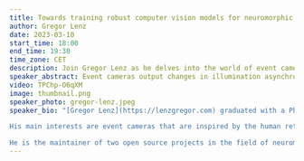 ```yaml
---
title: Towards training robust computer vision models for neuromorphic hardware
author: Gregor Lenz
date: 2023-03-10
start_time: 18:00
end_time: 19:30
time_zone: CET
description: Join Gregor Lenz as he delves into the world of event cameras and spiking neural networks, exploring their potential for low-power applications on SynSense's Speck chip. Discover the challenges in data, training, and deployment stages. Don't miss this talk on training robust computer vision models for neuromorphic hardware.
speaker_abstract: Event cameras output changes in illumination asynchronously rather than frames at a certain interval. For computer vision tasks, this data can be processed efficiently using spiking neural networks, which promise very-low-power applications. To harness the potential of such models, we have to execute them on specialised neuromorphic hardware. In this talk we look into the data, training and deployment stages that are related to SynSense's Speck chip and the challenges that arise in each of those.
video: TPChp-O6qXM
image: thumbnail.png
speaker_photo: gregor-lenz.jpeg
speaker_bio: "[Gregor Lenz](https://lenzgregor.com) graduated with a Ph.D. in neuromorphic engineering from Sorbonne University. He thinks that technology can learn a thing or two from how biological systems process information.

His main interests are event cameras that are inspired by the human retina and spiking neural networks that mimic human brain in an effort to teach machines to compute a bit more like humans do. At the very least there are some power efficiency gains to be made, but hopefully more! Also he loves to build open source software for spike-based machine learning. You can find more information on his personal website.

He is the maintainer of two open source projects in the field of neuromorphic computing, [Tonic](https://tonic.readthedocs.io) and [expelliarmus](https://expelliarmus.readthedocs.io)."
---
```

